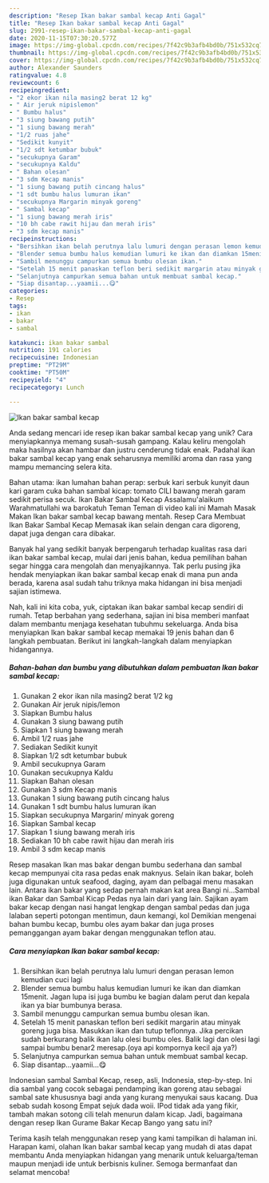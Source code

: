 ```yaml
---
description: "Resep Ikan bakar sambal kecap Anti Gagal"
title: "Resep Ikan bakar sambal kecap Anti Gagal"
slug: 2991-resep-ikan-bakar-sambal-kecap-anti-gagal
date: 2020-11-15T07:30:20.577Z
image: https://img-global.cpcdn.com/recipes/7f42c9b3afb4bd0b/751x532cq70/ikan-bakar-sambal-kecap-foto-resep-utama.jpg
thumbnail: https://img-global.cpcdn.com/recipes/7f42c9b3afb4bd0b/751x532cq70/ikan-bakar-sambal-kecap-foto-resep-utama.jpg
cover: https://img-global.cpcdn.com/recipes/7f42c9b3afb4bd0b/751x532cq70/ikan-bakar-sambal-kecap-foto-resep-utama.jpg
author: Alexander Saunders
ratingvalue: 4.8
reviewcount: 6
recipeingredient:
- "2 ekor ikan nila masing2 berat 12 kg"
- " Air jeruk nipislemon"
- " Bumbu halus"
- "3 siung bawang putih"
- "1 siung bawang merah"
- "1/2 ruas jahe"
- "Sedikit kunyit"
- "1/2 sdt ketumbar bubuk"
- "secukupnya Garam"
- "secukupnya Kaldu"
- " Bahan olesan"
- "3 sdm Kecap manis"
- "1 siung bawang putih cincang halus"
- "1 sdt bumbu halus lumuran ikan"
- "secukupnya Margarin minyak goreng"
- " Sambal kecap"
- "1 siung bawang merah iris"
- "10 bh cabe rawit hijau dan merah iris"
- "3 sdm kecap manis"
recipeinstructions:
- "Bersihkan ikan belah perutnya lalu lumuri dengan perasan lemon kemudian cuci lagi"
- "Blender semua bumbu halus kemudian lumuri ke ikan dan diamkan 15menit. Jagan lupa isi juga bumbu ke bagian dalam perut dan kepala ikan ya biar bumbunya berasa."
- "Sambil menunggu campurkan semua bumbu olesan ikan."
- "Setelah 15 menit panaskan teflon beri sedikit margarin atau minyak goreng juga bisa. Masukkan ikan dan tutup teflonnya. Jika percikan sudah berkurang balik ikan lalu olesi bumbu oles. Balik lagi dan olesi lagi sampai bumbu benar2 meresap.(oya api kompornya kecil aja ya?)"
- "Selanjutnya campurkan semua bahan untuk membuat sambal kecap."
- "Siap disantap...yaamii...😋"
categories:
- Resep
tags:
- ikan
- bakar
- sambal

katakunci: ikan bakar sambal 
nutrition: 191 calories
recipecuisine: Indonesian
preptime: "PT29M"
cooktime: "PT50M"
recipeyield: "4"
recipecategory: Lunch

---
```



![Ikan bakar sambal kecap](https://img-global.cpcdn.com/recipes/7f42c9b3afb4bd0b/751x532cq70/ikan-bakar-sambal-kecap-foto-resep-utama.jpg)

Anda sedang mencari ide resep ikan bakar sambal kecap yang unik? Cara menyiapkannya memang susah-susah gampang. Kalau keliru mengolah maka hasilnya akan hambar dan justru cenderung tidak enak. Padahal ikan bakar sambal kecap yang enak seharusnya memiliki aroma dan rasa yang mampu memancing selera kita.

Bahan utama: ikan lumahan bahan perap: serbuk kari serbuk kunyit daun kari garam cuka bahan sambal kicap: tomato CILI bawang merah garam sedikit perisa secuk. Ikan Bakar Sambal Kecap Assalamu&#39;alaikum Warahmatullahi wa barokatuh Teman Teman di video kali ini Mamah Masak Makan Ikan bakar sambal kecap bawang mentah. Resep Cara Membuat Ikan Bakar Sambal Kecap Memasak ikan selain dengan cara digoreng, dapat juga dengan cara dibakar.

Banyak hal yang sedikit banyak berpengaruh terhadap kualitas rasa dari ikan bakar sambal kecap, mulai dari jenis bahan, kedua pemilihan bahan segar hingga cara mengolah dan menyajikannya. Tak perlu pusing jika hendak menyiapkan ikan bakar sambal kecap enak di mana pun anda berada, karena asal sudah tahu triknya maka hidangan ini bisa menjadi sajian istimewa.


Nah, kali ini kita coba, yuk, ciptakan ikan bakar sambal kecap sendiri di rumah. Tetap berbahan yang sederhana, sajian ini bisa memberi manfaat dalam membantu menjaga kesehatan tubuhmu sekeluarga. Anda bisa menyiapkan Ikan bakar sambal kecap memakai 19 jenis bahan dan 6 langkah pembuatan. Berikut ini langkah-langkah dalam menyiapkan hidangannya.

<!--inarticleads1-->

##### Bahan-bahan dan bumbu yang dibutuhkan dalam pembuatan Ikan bakar sambal kecap:

1. Gunakan 2 ekor ikan nila masing2 berat 1/2 kg
1. Gunakan  Air jeruk nipis/lemon
1. Siapkan  Bumbu halus
1. Gunakan 3 siung bawang putih
1. Siapkan 1 siung bawang merah
1. Ambil 1/2 ruas jahe
1. Sediakan Sedikit kunyit
1. Siapkan 1/2 sdt ketumbar bubuk
1. Ambil secukupnya Garam
1. Gunakan secukupnya Kaldu
1. Siapkan  Bahan olesan
1. Gunakan 3 sdm Kecap manis
1. Gunakan 1 siung bawang putih cincang halus
1. Gunakan 1 sdt bumbu halus lumuran ikan
1. Siapkan secukupnya Margarin/ minyak goreng
1. Siapkan  Sambal kecap
1. Siapkan 1 siung bawang merah iris
1. Sediakan 10 bh cabe rawit hijau dan merah iris
1. Ambil 3 sdm kecap manis


Resep masakan Ikan mas bakar dengan bumbu sederhana dan sambal kecap mempunyai cita rasa pedas enak maknyus. Selain ikan bakar, boleh juga digunakan untuk seafood, daging, ayam dan pelbagai menu masakan lain. Antara ikan bakar yang sedap pernah makan kat area Bangi ni…Sambal ikan Bakar dan Sambal Kicap Pedas nya lain dari yang lain. Sajikan ayam bakar kecap dengan nasi hangat lengkap dengan sambal pedas dan juga lalaban seperti potongan mentimun, daun kemangi, kol Demikian mengenai bahan bumbu kecap, bumbu oles ayam bakar dan juga proses pemanggangan ayam bakar dengan menggunakan teflon atau. 

<!--inarticleads2-->

##### Cara menyiapkan Ikan bakar sambal kecap:

1. Bersihkan ikan belah perutnya lalu lumuri dengan perasan lemon kemudian cuci lagi
1. Blender semua bumbu halus kemudian lumuri ke ikan dan diamkan 15menit. Jagan lupa isi juga bumbu ke bagian dalam perut dan kepala ikan ya biar bumbunya berasa.
1. Sambil menunggu campurkan semua bumbu olesan ikan.
1. Setelah 15 menit panaskan teflon beri sedikit margarin atau minyak goreng juga bisa. Masukkan ikan dan tutup teflonnya. Jika percikan sudah berkurang balik ikan lalu olesi bumbu oles. Balik lagi dan olesi lagi sampai bumbu benar2 meresap.(oya api kompornya kecil aja ya?)
1. Selanjutnya campurkan semua bahan untuk membuat sambal kecap.
1. Siap disantap...yaamii...😋


Indonesian sambal Sambal Kecap, resep, asli, Indonesia, step-by-step. Ini dia sambal yang cocok sebagai pendamping ikan goreng atau sebagai sambal sate khususnya bagi anda yang kurang menyukai saus kacang. Dua sebab sudah kosong Empat sejuk dada woii. IPod tidak ada yang fikir, tambah makan sotong cili telah menurun dalam kicap. Jadi, bagaimana dengan resep Ikan Gurame Bakar Kecap Bango yang satu ini? 

Terima kasih telah menggunakan resep yang kami tampilkan di halaman ini. Harapan kami, olahan Ikan bakar sambal kecap yang mudah di atas dapat membantu Anda menyiapkan hidangan yang menarik untuk keluarga/teman maupun menjadi ide untuk berbisnis kuliner. Semoga bermanfaat dan selamat mencoba!
